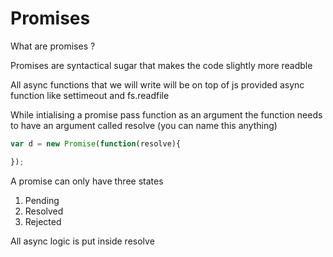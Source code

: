 # Promises

What are promises ?

Promises are syntactical sugar that makes the code slightly more readble 

All async functions that we will write will be on top of js provided async function like settimeout and fs.readfile


While intialising a promise pass function as an argument the function needs to have an argument called resolve (you can name this anything)


```` javascript
var d = new Promise(function(resolve){

});

````


A promise can only have three states 

1) Pending 
2) Resolved 
3) Rejected

All async logic is put inside resolve

